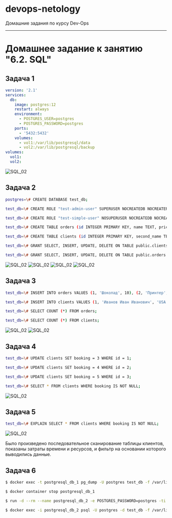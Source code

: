 # devops-netology
Домашние задания по курсу Dev-Ops

------

# Домашнее задание к занятию "6.2. SQL"


## Задача 1


```yaml
version: '2.1'
services:
  db:
    image: postgres:12
    restart: always
    environment:
      - POSTGRES_USER=postgres
      - POSTGRES_PASSWORD=postgres
    ports:
      - '5432:5432'
    volumes:
      - vol1:/var/lib/postgresql/data
      - vol2:/var/lib/postgresql/backup
volumes:
  vol1:
  vol2:
```

![SQL_02](https://github.com/L1qu1dVacuum/devops-netology/blob/main/second_term/hw-db-02-sql/Images/2022-04-11.png)


## Задача 2


```bash
postgres=\# CREATE DATABASE test_db;

test_db=\# CREATE ROLE "test-admin-user" SUPERUSER NOCREATEDB NOCREATEROLE NOINHERIT LOGIN;

test_db=\# CREATE ROLE "test-simple-user" NOSUPERUSER NOCREATEDB NOCREATEROLE NOINHERIT LOGIN;

test_db=\# CREATE TABLE orders (id INTEGER PRIMARY KEY, name TEXT, price INTEGER);

test_db=\# CREATE TABLE clients (id INTEGER PRIMARY KEY, second_name TEXT, country TEXT, booking INTEGER, FOREIGN KEY (booking) REFERENCES orders (id));

test_db=\# GRANT SELECT, INSERT, UPDATE, DELETE ON TABLE public.clients TO "test-simple-user";

test_db=\# GRANT SELECT, INSERT, UPDATE, DELETE ON TABLE public.orders TO "test-simple-user";
```

![SQL_02](https://github.com/L1qu1dVacuum/devops-netology/blob/main/second_term/hw-db-02-sql/Images/2022-04-11%20(1).png)
![SQL_02](https://github.com/L1qu1dVacuum/devops-netology/blob/main/second_term/hw-db-02-sql/Images/2022-04-11%20(2).png)
![SQL_02](https://github.com/L1qu1dVacuum/devops-netology/blob/main/second_term/hw-db-02-sql/Images/2022-04-11%20(3).png)
![SQL_02](https://github.com/L1qu1dVacuum/devops-netology/blob/main/second_term/hw-db-02-sql/Images/2022-04-11%20(4).png)


## Задача 3


```bash
test_db=\# INSERT INTO orders VALUES (1, 'Шоколад', 10), (2, 'Принтер', 3000), (3, 'Книга', 500), (4, 'Монитор', 7000), (5, 'Гитара', 4000);

test_db=\# INSERT INTO clients VALUES (1, 'Иванов Иван Иванович', 'USA'), (2, 'Петров Петр Петрович', 'Canada'), (3, 'Иоганн Себастьян Бах', 'Japan'), (4, 'Ронни Джеймс Дио', 'Russia'), (5, 'Ritchie Blackmore', 'Russia');

test_db=\# SELECT COUNT (*) FROM orders;

test_db=\# SELECT COUNT (*) FROM clients;
```

![SQL_02](https://github.com/L1qu1dVacuum/devops-netology/blob/main/second_term/hw-db-02-sql/Images/2022-04-11%20(5).png)
![SQL_02](https://github.com/L1qu1dVacuum/devops-netology/blob/main/second_term/hw-db-02-sql/Images/2022-04-11%20(6).png)


## Задача 4


```bash
test_db=\# UPDATE clients SET booking = 3 WHERE id = 1;

test_db=\# UPDATE clients SET booking = 4 WHERE id = 2;

test_db=\# UPDATE clients SET booking = 5 WHERE id = 3;

test_db=\# SELECT * FROM clients WHERE booking IS NOT NULL;
```

![SQL_02](https://github.com/L1qu1dVacuum/devops-netology/blob/main/second_term/hw-db-02-sql/Images/2022-04-11%20(7).png)


## Задача 5


```bash
test_db=\# EXPLAIN SELECT * FROM clients WHERE booking IS NOT NULL;
```

![SQL_02](https://github.com/L1qu1dVacuum/devops-netology/blob/main/second_term/hw-db-02-sql/Images/2022-04-11%20(8).png)

Было произведено последовательное сканирование таблицы клиентов, показаны затраты времени и ресурсов, и фильтр на основании которого выводились данные.


## Задача 6


```bash
$ docker exec -t postgresql_db_1 pg_dump -U postgres test_db -f /var/lib/postgresql/backup/backup_01.sql

$ docker container stop postgresql_db_1

$ run -d --rm --name postgresql_db_2 -e POSTGRES_PASSWORD=postgres -ti -p 5432:5432 -v vol1:/var/lib/postgresql/data -v vol2:/var/lib/postgresql/backup postgres:12

$ docker exec -i postgresql_db_2 psql -U postgres -d test_db -f /var/lib/postgresql/backup/backup_01.sql
```

